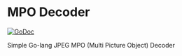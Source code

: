 # MPO Decoder

[![GoDoc](https://godoc.org/github.com/donatj/mpo?status.svg)](https://godoc.org/github.com/donatj/mpo)

Simple Go-lang JPEG MPO (Multi Picture Object) Decoder

